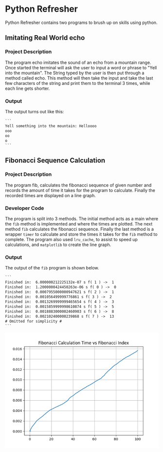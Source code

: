 
# Python Refresher
Python Refresher contains two programs to brush up on skills using python.
## Imitating Real World echo
### Project Description
The program echo imitates the sound of an echo from a mountain range. Once started the terminal will ask the user to input a word or phrase to "Yell into the mountain". The String typed by the user is then put through a method called echo. This method will then take the input and take the last few characters of the string and print them to the terminal 3 times, while each line gets shorter. 
### Output
The output turns out like this:

    ```
    Yell something into the mountain: Helloooo
    ooo
    oo
    o
    ```

## Fibonacci Sequence Calculation
### Project Description
The program fib, calculates the fibonacci sequence of given number and records the amount of time it takes for the program to calculate. Finally the recorded times are displayed on a line graph.
### Developer Code
The program is split into 3 methods. The initial method acts as a main where the `fib` method is implemented and where the times are plotted. The next method `fib` calculates the fibonacci sequence. Finally the last method is a wrapper `timer` to calculate and store the times it takes for the `fib` method to complete. The program also used `lru_cache`, to assist to speed up calculations, and `matplotlib` to create the line graph.
### Output
The output of the `fib` program is shown below.

    ```
    Finished in:  6.000000212225132e-07 s f( 1 ) ->  1
    Finished in:  1.2000000424450263e-06 s f( 0 ) ->  0
    Finished in:  0.0007955000000947621 s f( 2 ) ->  1
    Finished in:  0.001056499999776861 s f( 3 ) ->  2
    Finished in:  0.0013269999999465654 s f( 4 ) ->  3
    Finished in:  0.0015859999998610874 s f( 5 ) ->  5
    Finished in:  0.0018883000002460903 s f( 6 ) ->  8
    Finished in:  0.002102400000239868 s f( 7 ) ->  13
    # Omitted for simplicity #
    ```
    
![Fibonacci Sequence Times](FibonacciCalcTime.png)
